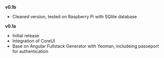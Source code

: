 **v0.1b**
- Cleaned version, tested on Raspberry Pi with SQlite database

**v0.1a**
- Initial release
- Integration of CoreUI
- Base on Angular Fullstack Generator with Yeoman, includeing passeport for authentication
